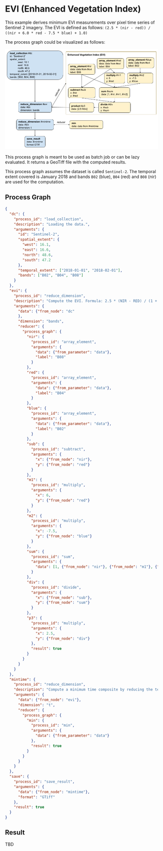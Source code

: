 # EVI (Enhanced Vegetation Index)

This example derives minimum EVI measurements over pixel time series of Sentinel 2 imagery. The EVI is defined as follows: `(2.5 * (nir - red)) / ((nir + 6.0 * red - 7.5 * blue) + 1.0)`

The process graph could be visualized as follows:

![Graph visualization](./visual.png)

This process graph is meant to be used as batch job or can be lazy evaluated. It returns a GeoTiff file with the computed results.

This process graph assumes the dataset is called `Sentinel-2`. The temporal extent covered is January 2018 and bands `B02` (blue), `B04` (red) and `B08` (nir) are used for the computation.

## Process Graph

```json
{
  "dc": {
    "process_id": "load_collection",
    "description": "Loading the data.",
    "arguments": {
      "id": "Sentinel-2",
      "spatial_extent": {
        "west": 16.1,
        "east": 16.6,
        "north": 48.6,
        "south": 47.2
      },
      "temporal_extent": ["2018-01-01", "2018-02-01"],
      "bands": ["B02", "B04", "B08"]
    }
  },
  "evi": {
    "process_id": "reduce_dimension",
    "description": "Compute the EVI. Formula: 2.5 * (NIR - RED) / (1 + NIR + 6*RED + -7.5*BLUE)",
    "arguments": {
      "data": {"from_node": "dc"
      },
      "dimension": "bands",
      "reducer": {
        "process_graph": {
          "nir": {
            "process_id": "array_element",
            "arguments": {
              "data": {"from_parameter": "data"},
              "label": "B08"
            }
          },
          "red": {
            "process_id": "array_element",
            "arguments": {
              "data": {"from_parameter": "data"},
              "label": "B04"
            }
          },
          "blue": {
            "process_id": "array_element",
            "arguments": {
              "data": {"from_parameter": "data"},
              "label": "B02"
            }
          },
          "sub": {
            "process_id": "subtract",
            "arguments": {
              "x": {"from_node": "nir"},
              "y": {"from_node": "red"}
            }
          },
          "m1": {
            "process_id": "multiply",
            "arguments": {
              "x": 6,
              "y": {"from_node": "red"}
            }
          },
          "m2": {
            "process_id": "multiply",
            "arguments": {
              "x": -7.5,
              "y": {"from_node": "blue"}
            }
          },
          "sum": {
            "process_id": "sum",
            "arguments": {
              "data": [1, {"from_node": "nir"}, {"from_node": "m1"}, {"from_node": "m2"}]
            }
          },
          "div": {
            "process_id": "divide",
            "arguments": {
              "x": {"from_node": "sub"},
              "y": {"from_node": "sum"}
            }
          },
          "p3": {
            "process_id": "multiply",
            "arguments": {
              "x": 2.5,
              "y": {"from_node": "div"}
            },
            "result": true
          }
        }
      }
    }
  },
  "mintime": {
    "process_id": "reduce_dimension",
    "description": "Compute a minimum time composite by reducing the temporal dimension",
    "arguments": {
      "data": {"from_node": "evi"},
      "dimension": "t",
      "reducer": {
        "process_graph": {
          "min": {
            "process_id": "min",
            "arguments": {
              "data": {"from_parameter": "data"}
            },
            "result": true
          }
        }
      }
    }
  },
  "save": {
    "process_id": "save_result",
    "arguments": {
      "data": {"from_node": "mintime"},
      "format": "GTiff"
    },
    "result": true
  }
}
```

## Result

TBD